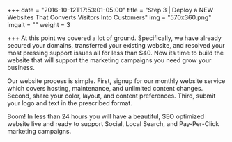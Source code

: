 +++
date = "2016-10-12T17:53:01-05:00"
title = "Step 3 | Deploy a NEW Websites That Converts Visitors Into Customers"
img = "570x360.png"
imgalt = ""
weight = 3

+++
At this point we covered a lot of ground. Specifically, we have already secured your domains, transferred your existing website, and resolved your most pressing support issues all for less than $40. Now its time to build the website that will support the marketing campaigns you need grow your business.

Our website process is simple. First, signup for our monthly website service which covers hosting, maintenance, and unlimited content changes. Second, share your color, layout, and content preferences. Third, submit your logo and text in the prescribed format.

Boom! In less than 24 hours you will have a beautiful, SEO optimized website live and ready to support Social, Local Search, and Pay-Per-Click marketing campaigns.
<!--more-->
